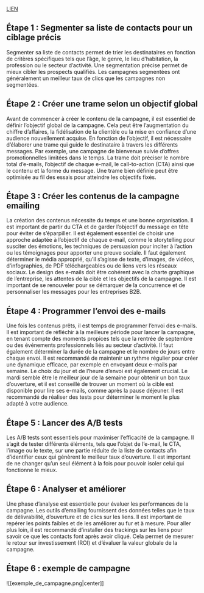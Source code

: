 [LIEN](https://next-u.academy/cours/introduction-au-email-marketing/15956/)
## Étape 1 : Segmenter sa liste de contacts pour un ciblage précis
Segmenter sa liste de contacts permet de trier les destinataires en fonction de critères spécifiques tels que l’âge, le genre, le lieu d’habitation, la profession ou le secteur d’activité. Une segmentation précise permet de mieux cibler les prospects qualifiés. Les campagnes segmentées ont généralement un meilleur taux de clics que les campagnes non segmentées.
## Étape 2 : Créer une trame selon un objectif global
Avant de commencer à créer le contenu de la campagne, il est essentiel de définir l’objectif global de la campagne. Cela peut être l’augmentation du chiffre d’affaires, la fidélisation de la clientèle ou la mise en confiance d’une audience nouvellement acquise. En fonction de l’objectif, il est nécessaire d’élaborer une trame qui guide le destinataire à travers les différents messages. Par exemple, une campagne de bienvenue suivie d’offres promotionnelles limitées dans le temps. La trame doit préciser le nombre total d’e-mails, l’objectif de chaque e-mail, le call-to-action (CTA) ainsi que le contenu et la forme du message. Une trame bien définie peut être optimisée au fil des essais pour atteindre les objectifs fixés.
## Étape 3 : Créer les contenus de la campagne emailing
La création des contenus nécessite du temps et une bonne organisation. Il est important de partir du CTA et de garder l’objectif du message en tête pour éviter de s’éparpiller. Il est également essentiel de choisir une approche adaptée à l’objectif de chaque e-mail, comme le storytelling pour susciter des émotions, les techniques de persuasion pour inciter à l’action ou les témoignages pour apporter une preuve sociale. Il faut également déterminer le média approprié, qu’il s’agisse de texte, d’images, de vidéos, d’infographies, de PDF téléchargeables ou de liens vers les réseaux sociaux. Le design des e-mails doit être cohérent avec la charte graphique de l’entreprise, les attentes de la cible et les objectifs de la campagne. Il est important de se renouveler pour se démarquer de la concurrence et de personnaliser les messages pour les entreprises B2B.
## Étape 4 : Programmer l’envoi des e-mails
Une fois les contenus prêts, il est temps de programmer l’envoi des e-mails. Il est important de réfléchir à la meilleure période pour lancer la campagne, en tenant compte des moments propices tels que la rentrée de septembre ou des événements professionnels liés au secteur d’activité. Il faut également déterminer la durée de la campagne et le nombre de jours entre chaque envoi. Il est recommandé de maintenir un rythme régulier pour créer une dynamique efficace, par exemple en envoyant deux e-mails par semaine. Le choix du jour et de l’heure d’envoi est également crucial. Le mardi semble être le meilleur jour de la semaine pour obtenir un bon taux d’ouverture, et il est conseillé de trouver un moment où la cible est disponible pour lire ses e-mails, comme après la pause déjeuner. Il est recommandé de réaliser des tests pour déterminer le moment le plus adapté à votre audience.
## Étape 5 : Lancer des A/B tests
Les A/B tests sont essentiels pour maximiser l’efficacité de la campagne. Il s’agit de tester différents éléments, tels que l’objet de l’e-mail, le CTA, l’image ou le texte, sur une partie réduite de la liste de contacts afin d’identifier ceux qui génèrent le meilleur taux d’ouverture. Il est important de ne changer qu’un seul élément à la fois pour pouvoir isoler celui qui fonctionne le mieux.
## Étape 6 : Analyser et améliorer
Une phase d’analyse est essentielle pour évaluer les performances de la campagne. Les outils d’emailing fournissent des données telles que le taux de délivrabilité, d’ouverture et de clics sur les liens. Il est important de repérer les points faibles et de les améliorer au fur et à mesure. Pour aller plus loin, il est recommandé d’installer des trackings sur les liens pour savoir ce que les contacts font après avoir cliqué. Cela permet de mesurer le retour sur investissement (ROI) et d’évaluer la valeur globale de la campagne.
## Étape 6 : exemple de campagne
![[exemple_de_campagne.png|center]]